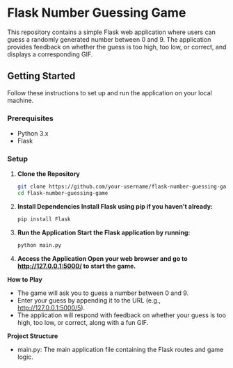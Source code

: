# Flask Number Guessing Game

This repository contains a simple Flask web application where users can guess a randomly generated number between 0 and 9. The application provides feedback on whether the guess is too high, too low, or correct, and displays a corresponding GIF.

## Getting Started

Follow these instructions to set up and run the application on your local machine.

### Prerequisites

- Python 3.x
- Flask

### Setup

1. **Clone the Repository**
   ```bash
   git clone https://github.com/your-username/flask-number-guessing-game.git
   cd flask-number-guessing-game
   
2. **Install Dependencies Install Flask using pip if you haven't already:**
    ```bash
    pip install Flask
    
3. **Run the Application Start the Flask application by running:**
    ```bash
    python main.py

4. **Access the Application Open your web browser and go to http://127.0.0.1:5000/ to start the game.**

**How to Play**
- The game will ask you to guess a number between 0 and 9.
- Enter your guess by appending it to the URL (e.g., http://127.0.0.1:5000/5).
- The application will respond with feedback on whether your guess is too high, too low, or correct, along with a fun GIF.

**Project Structure**
- main.py: The main application file containing the Flask routes and game logic.

